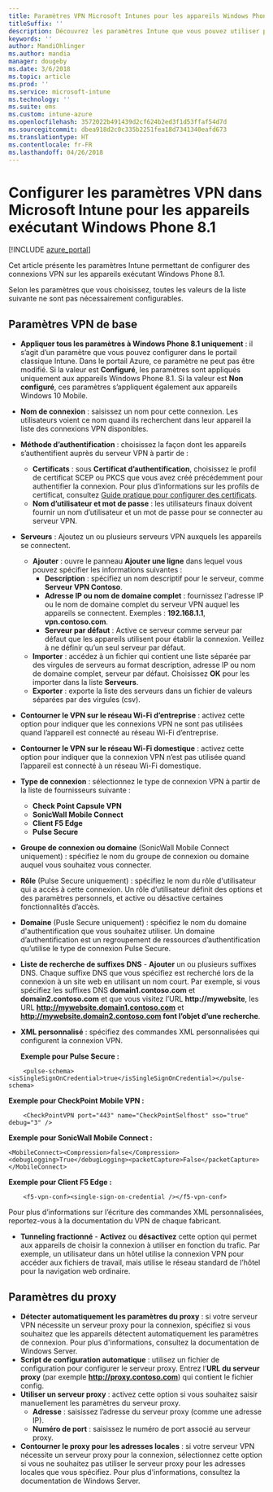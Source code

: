 ```yaml
---
title: Paramètres VPN Microsoft Intunes pour les appareils Windows Phone 8.1
titleSuffix: ''
description: Découvrez les paramètres Intune que vous pouvez utiliser pour configurer des connexions VPN sur les appareils exécutant Windows Phone 8.1.
keywords: ''
author: MandiOhlinger
ms.author: mandia
manager: dougeby
ms.date: 3/6/2018
ms.topic: article
ms.prod: ''
ms.service: microsoft-intune
ms.technology: ''
ms.suite: ems
ms.custom: intune-azure
ms.openlocfilehash: 3572022b491439d2cf624b2ed3f1d53ffaf54d7d
ms.sourcegitcommit: dbea918d2c0c335b2251fea18d7341340eafd673
ms.translationtype: HT
ms.contentlocale: fr-FR
ms.lasthandoff: 04/26/2018
---
```

# <a name="configure-vpn-settings-in-microsoft-intune-for-devices-running-windows-phone-81"></a>Configurer les paramètres VPN dans Microsoft Intune pour les appareils exécutant Windows Phone 8.1

[!INCLUDE [azure_portal](./includes/azure_portal.md)]

Cet article présente les paramètres Intune permettant de configurer des connexions VPN sur les appareils exécutant Windows Phone 8.1.


Selon les paramètres que vous choisissez, toutes les valeurs de la liste suivante ne sont pas nécessairement configurables.

## <a name="base-vpn-settings"></a>Paramètres VPN de base

- **Appliquer tous les paramètres à Windows Phone 8.1 uniquement** : il s’agit d’un paramètre que vous pouvez configurer dans le portail classique Intune. Dans le portail Azure, ce paramètre ne peut pas être modifié. Si la valeur est **Configuré**, les paramètres sont appliqués uniquement aux appareils Windows Phone 8.1. Si la valeur est **Non configuré**, ces paramètres s’appliquent également aux appareils Windows 10 Mobile.
- **Nom de connexion** : saisissez un nom pour cette connexion. Les utilisateurs voient ce nom quand ils recherchent dans leur appareil la liste des connexions VPN disponibles.
- **Méthode d’authentification** : choisissez la façon dont les appareils s’authentifient auprès du serveur VPN à partir de :
    - **Certificats** : sous **Certificat d’authentification**, choisissez le profil de certificat SCEP ou PKCS que vous avez créé précédemment pour authentifier la connexion. Pour plus d’informations sur les profils de certificat, consultez [Guide pratique pour configurer des certificats](certificates-configure.md).
    - **Nom d’utilisateur et mot de passe** : les utilisateurs finaux doivent fournir un nom d’utilisateur et un mot de passe pour se connecter au serveur VPN.
- **Serveurs** : Ajoutez un ou plusieurs serveurs VPN auxquels les appareils se connectent.
    - **Ajouter** : ouvre le panneau **Ajouter une ligne** dans lequel vous pouvez spécifier les informations suivantes :
        - **Description** : spécifiez un nom descriptif pour le serveur, comme **Serveur VPN Contoso**.
        - **Adresse IP ou nom de domaine complet** : fournissez l'adresse IP ou le nom de domaine complet du serveur VPN auquel les appareils se connectent. Exemples : **192.168.1.1**, **vpn.contoso.com**.
        - **Serveur par défaut** : Active ce serveur comme serveur par défaut que les appareils utilisent pour établir la connexion. Veillez à ne définir qu’un seul serveur par défaut.
    - **Importer** : accédez à un fichier qui contient une liste séparée par des virgules de serveurs au format description, adresse IP ou nom de domaine complet, serveur par défaut. Choisissez **OK** pour les importer dans la liste **Serveurs**.
    - **Exporter** : exporte la liste des serveurs dans un fichier de valeurs séparées par des virgules (csv).

- **Contourner le VPN sur le réseau Wi-Fi d’entreprise** : activez cette option pour indiquer que les connexions VPN ne sont pas utilisées quand l’appareil est connecté au réseau Wi-Fi d’entreprise.
- **Contourner le VPN sur le réseau Wi-Fi domestique** : activez cette option pour indiquer que la connexion VPN n’est pas utilisée quand l’appareil est connecté à un réseau Wi-Fi domestique.

- **Type de connexion** : sélectionnez le type de connexion VPN à partir de la liste de fournisseurs suivante :
    - **Check Point Capsule VPN**
    - **SonicWall Mobile Connect**
    - **Client F5 Edge**
    - **Pulse Secure**

- **Groupe de connexion ou domaine** (SonicWall Mobile Connect uniquement) : spécifiez le nom du groupe de connexion ou domaine auquel vous souhaitez vous connecter.
- **Rôle** (Pulse Secure uniquement) : spécifiez le nom du rôle d'utilisateur qui a accès à cette connexion. Un rôle d’utilisateur définit des options et des paramètres personnels, et active ou désactive certaines fonctionnalités d’accès.
- **Domaine** (Pusle Secure uniquement) : spécifiez le nom du domaine d'authentification que vous souhaitez utiliser. Un domaine d’authentification est un regroupement de ressources d’authentification qu’utilise le type de connexion Pulse Secure.

- **Liste de recherche de suffixes DNS** - **Ajouter** un ou plusieurs suffixes DNS. Chaque suffixe DNS que vous spécifiez est recherché lors de la connexion à un site web en utilisant un nom court. Par exemple, si vous spécifiez les suffixes DNS **domain1.contoso.com** et **domain2.contoso.com** et que vous visitez l’URL **http://mywebsite**, les URL **http://mywebsite.domain1.contoso.com** et **http://mywebsite.domain2.contoso.com font l’objet d’une recherche**.

- **XML personnalisé** : spécifiez des commandes XML personnalisées qui configurent la connexion VPN.

    **Exemple pour Pulse Secure :**

```
    <pulse-schema><isSingleSignOnCredential>true</isSingleSignOnCredential></pulse-schema>
```

**Exemple pour CheckPoint Mobile VPN :**

```
    <CheckPointVPN port="443" name="CheckPointSelfhost" sso="true" debug="3" />
```

**Exemple pour SonicWall Mobile Connect :**
```
<MobileConnect><Compression>false</Compression><debugLogging>True</debugLogging><packetCapture>False</packetCapture></MobileConnect>
```

**Exemple pour Client F5 Edge :**
```
    <f5-vpn-conf><single-sign-on-credential /></f5-vpn-conf>
```

Pour plus d’informations sur l’écriture des commandes XML personnalisées, reportez-vous à la documentation du VPN de chaque fabricant.

- **Tunneling fractionné** - **Activez** ou **désactivez** cette option qui permet aux appareils de choisir la connexion à utiliser en fonction du trafic. Par exemple, un utilisateur dans un hôtel utilise la connexion VPN pour accéder aux fichiers de travail, mais utilise le réseau standard de l’hôtel pour la navigation web ordinaire.




## <a name="proxy-settings"></a>Paramètres du proxy

- **Détecter automatiquement les paramètres du proxy** : si votre serveur VPN nécessite un serveur proxy pour la connexion, spécifiez si vous souhaitez que les appareils détectent automatiquement les paramètres de connexion. Pour plus d'informations, consultez la documentation de Windows Server.
- **Script de configuration automatique** : utilisez un fichier de configuration pour configurer le serveur proxy. Entrez l’**URL du serveur proxy** (par exemple **http://proxy.contoso.com**) qui contient le fichier config.
- **Utiliser un serveur proxy** : activez cette option si vous souhaitez saisir manuellement les paramètres du serveur proxy.
    - **Adresse** : saisissez l’adresse du serveur proxy (comme une adresse IP).
    - **Numéro de port** : saisissez le numéro de port associé au serveur proxy.
- **Contourner le proxy pour les adresses locales** : si votre serveur VPN nécessite un serveur proxy pour la connexion, sélectionnez cette option si vous ne souhaitez pas utiliser le serveur proxy pour les adresses locales que vous spécifiez. Pour plus d'informations, consultez la documentation de Windows Server.
